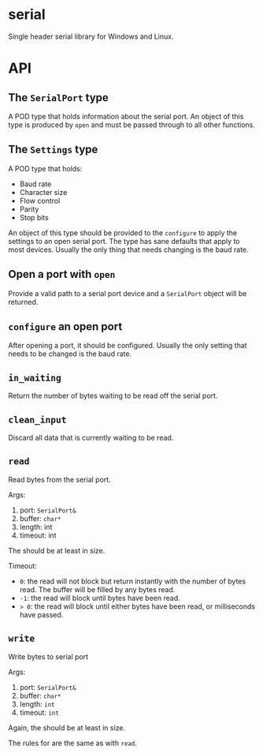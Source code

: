 # serial
Single header serial library for Windows and Linux.

# API

## The `SerialPort` type

A POD type that holds information about the serial port.
An object of this type is produced by `open` and must be passed through to all other functions.

## The `Settings` type

A POD type that holds:

* Baud rate
* Character size
* Flow control
* Parity
* Stop bits

An object of this type should be provided to the `configure` to apply the settings to an open serial port.
The type has sane defaults that apply to most devices.
Usually the only thing that needs changing is the baud rate.

## Open a port with `open`

Provide a valid path to a serial port device and a `SerialPort` object will be returned.

## `configure` an open port

After opening a port, it should be configured.
Usually the only setting that needs to be changed is the baud rate.

## `in_waiting`

Return the number of bytes waiting to be read off the serial port.

## `clean_input`

Discard all data that is currently waiting to be read.

## `read`

Read bytes from the serial port.

Args:

1. port: `SerialPort&`
1. buffer: `char*`
1. length: int
1. timeout: int

The <buffer> should be at least <length> in size.

Timeout:

* `0`: the read will not block but return instantly with the number of bytes read. The buffer will be filled by any bytes read.
* `-1`: the read will block until <length> bytes have been read.
* `> 0`: the read will block until either <length> bytes have been read, or <timeout> milliseconds have passed.

## `write`

Write bytes to serial port

Args:

1. port: `SerialPort&`
1. buffer: `char*`
1. length: `int`
1. timeout: `int`

Again, the <buffer> should be at least <length> in size.

The rules for <timeout> are the same as with `read`.
